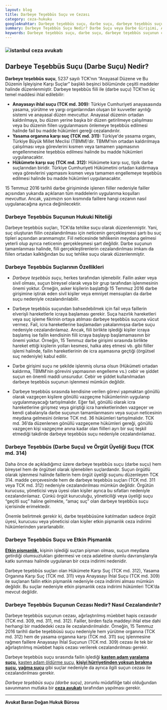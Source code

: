 ```yaml
---
layout: blog
title: Darbeye Teşebbüs Suçu ve Cezası
category: ceza-hukuku
googleAnahtar: Darbeye teşebbüs suçu, darbe suçu, darbeye teşebbüs suçunun cezası, darbeye teşebbüs suçu etkin pişmanlık,TBMM ve hükümete karşı suç, anayasayı ihlal, istanbul ceza avukatı
summary: Darbeye Teşebbüs Suçu Nedir? Darbe Suçu veya Darbe Girişimi, Anayasayı İhlal Suçu, Hükümete ve Yasama Organına (TBMM) Karşı Suç, Darbeye Teşebbüs Suçunun Cezası, Etkin Pişmanlık Ceza İndirimi ve Gönüllü Vazgeçme
keywords: Darbeye teşebbüs suçu, darbe suçu, darbeye teşebbüs suçunun cezası, darbeye teşebbüs suçu etkin pişmanlık,TBMM ve hükümete karşı suç, anayasayı ihlal, istanbul ceza avukatı
---
```


### ![istanbul ceza avukatı](https://camo.githubusercontent.com/f24abcba8f58bb01aef0b92787e06b188fde43a5/687474703a2f2f692e68697a6c69726573696d2e636f6d2f704244455a6e2e6a7067 "Ceza Avukatı")


## Darbeye Teşebbüs Suçu (Darbe Suçu) Nedir?

**Darbeye teşebbüs suçu**, 5237 sayılı TCK’nın “Anayasal Düzene ve Bu Düzenin İşleyişine Karşı Suçlar” başlıklı beşinci bölümünde çeşitli maddeler halinde düzenlenmiştir. Darbeye teşebbüs fiili ile (darbe suçu) TCK’nın üç temel maddesi ihlal edilebilir:

-	**Anayasayı ihlal suçu (TCK md. 309):** Türkiye Cumhuriyeti anayasasında yasama, yürütme ve yargı organlarından oluşan bir kuvvetler ayrılığı sistemi  ve anayasal düzen mevcuttur.  Anayasal düzenin ortadan kaldırılmaya, bu düzen yerine başka bir düzen getirilmeye çalışılması veya bu düzenin fiilen uygulanmasını önlemeye teşebbüs edilmesi halinde fail bu madde hükümleri gereği cezalandırılır. 
-	**Yasama organına karşı suç (TCK md. 311):**  Türkiye'de yasama organı, Türkiye Büyük Millet Meclisi (TBMM)’dir.  TBMM’nin ortadan kaldırılmaya çalışılması veya görevlerini kısmen veya tamamen yapmasının engellenmesine  teşebbüs edilmesi halinde bu madde hükümleri uygulanacaktır.
-	**Hükümete karşı suç (TCK md. 312):** Hükümete karşı suç, tipik darbe suçlarından biridir. Türkiye Cumhuriyeti Hükümetini ortadan kaldırmaya veya görevlerini yapmasını kısmen veya tamamen engellemeye teşebbüs edilmesi halinde bu madde hükümleri uygulanacaktır.

15 Temmuz  2016 tarihli darbe girişiminde işlenen fiiller nedeniyle failler açısından yukarıda açıklanan tüm maddelerin uygulanma koşulları mevcuttur. Ancak, yazımızın son kısmında faillere hangi cezanın nasıl uygulanacağına ayrıca değinilecektir.

### Darbeye Teşebbüs Suçunun Hukuki Niteliği

Darbeye teşebbüs suçları, TCK’da tehlike suçu olarak düzenlenmiştir. Yani, suç oluşturan fiilin cezalandırılması için neticenin gerçekleşmesi şartı bu suç tipleri açısından aranmamıştır.  Fiil neticesinde tehlikenin meydana gelmesi yeterli olup ayrıca neticenin gerçekleşmesi şart değildir. Darbe suçunun tamamlanması halinde, fiili gerçekleştirenlerin cezalandırılması imkanı da fiilen ortadan kalktığından bu suç tehlike suçu olarak düzenlenmiştir. 

### Darbeye Teşebbüs Suçlarının Özellikleri

* *Darbeye teşebbüs suçu*, herkes tarafından işlenebilir. Failin asker veya sivil olması, suçun bireysel olarak veya bir grup tarafından işlenmesinin önemi yoktur. Örneğin, asker kişilerin başlattığı 15 Temmuz 2016 darbe girişimine iştirak eden sivil kişiler veya emniyet mensupları da darbe suçu nedeniyle cezalandırılabilir.

* Darbeye teşebbüs suçundan bahsedebilmek için fail veya faillerin elverişli hareketlerle icraya başlaması gerekir. Suça hazırlık hareketleri  veya  suç işleme fikrinin ortaya atılması darbeye teşebbüs suçuna vücut vermez. Fail, icra hareketlerine başlamadan yakalanmışsa darbe suçu nedeniyle cezalandırılamaz. Ancak, fiili birlikte işlediği kişiler icraya başlamış ise failin kendisinin fiili icraya başlayıp başlamamasının bir önemi yoktur. Örneğin, 15 Temmuz darbe girişimi sırasında birlikte hareket ettiği kişilerin yolları kesmesi, halka ateş  etmesi  vb.  gibi fiiller işlemi halinde, failin hareketlerinin de icra aşamasına geçtiği (örgütsel suç nedeniyle) kabul edilir.

* Darbe girişimi suçu ne şekilde işlenmiş olursa olsun (Hükümeti ortadan kaldırma, TBMM’nin görevini yapmasının engelleme vs.) cebir ve şiddet suçun en önemli maddi unsurudur. Cebir ve şiddet kullanılmadan darbeye teşebbüs suçunun işlenmesi mümkün değildir. 

* Darbeye teşebbüs sırasında kendisine verilen görevi yapmaktan gönüllü olarak vazgeçen kişilere gönüllü vazgeçme hükümlerinin uygulanıp uygulanmayacağı tartışılmalıdır. Eğer fail, gönüllü olarak icra hareketlerine girişmez veya giriştiği icra hareketlerinden vazgeçer  ve kendi çabalarıyla darbe suçunun tamamlanmasını veya suçun neticesinin meydana gelmesini önlerse TCK md. 36 hükümleri  tartışılmalıdır. TCK md. 36’da düzenlenen gönüllü vazgeçeme hükümleri gereği, gönüllü vazgeçen kişi vazgeçme anına kadar olan fiilleri ayrı bir suç teşkil etmediği takdirde darbeye teşebbüs suçu nedeniyle cezalandırılamaz.

### Darbeye Teşebbüs (Darbe Suçu)  ve Örgüt Üyeliği Suçu (TCK md. 314)

Daha önce de açıkladığımız üzere darbeye teşebbüs suçu (darbe suçu) hem bireysel hem de örgütsel olarak işlenebilen suçlardandır.  Suçun örgütlü olarak işlenmesi halinde faillerin hem  örgüt üyeliği suçunu düzenleyen TCK 314. madde çerçevesinde hem de darbeye teşebbüs suçları (TCK md. 311 veya TCK md. 312) nedeniyle cezalandırılması mümkün değildir. Örgütün kurucusu, yöneticisi veya üyesi olan kişiler ayrıca bu sıfatları nedeniyle cezalandırılamaz. Çünkü örgüt kuruculuğu, yöneticiliği veya üyeliği suçu  “geçitli suç” haline gelmekte, “amaç suç”  olan darbeye teşebbüs suçu içerisinde erimektedir.

Önemle belirtmek gerekir ki, darbe teşebbüsüne katılmadan sadece örgüt üyesi, kurucusu veya yöneticisi olan kişiler etkin pişmanlık ceza indirimi hükümlerinden yararlanabilir.

### Darbeye Teşebbüs Suçu ve Etkin Pişmanlık

[**Etkin pişmanlık,**]( https://barandogan.av.tr/blog/ceza-hukuku/etkin-pismanlik-ceza-indirimi.html) kişinin işlediği suçtan pişman olması, suçun meydana getirdiği olumsuzlukları gidermesi ve ceza adaletine olumlu davranışlarıyla katkı sunması halinde uygulanan bir ceza indirimi nedenidir.

Darbeye teşebbüs suçları olan Hükümete Karşı Suç (TCK md. 312), Yasama Organına Karşı Suç (TCK md. 311) veya Anayasayı İhlal Suçu (TCK md. 309) ile suçlanan failin etkin pişmanlık nedeniyle ceza indirimi alması mümkün değildir. Bu suçlar nedeniyle etkin pişmanlık ceza indirimi hükümleri TCK’da mevcut değildir.

### Darbeye Teşebbüs Suçunun Cezası Nedir? Nasıl Cezalandırılır?

Darbeye teşebbüs suçunun cezası, ağırlaştırılmış müebbet hapis cezasıdır (TCK md. 309, md. 311, md. 312). Failler, birden fazla maddeyi ihlal etse dahi herhangi bir maddedeki ceza ile cezalandırılmalıdır. Örneğin, 15 Temmuz 2016 tarihli darbe teşebbüsü suçu nedeniyle hem yürütme organına (TCK md. 312) hem de yasama organına karşı (TCK md. 311) suç işlenmesine rağmen faillere Anayasayı İhlal Suçunun (TCK md. 309) cezası ile tek bir ağırlaştırılmış müebbet hapis cezası verilerek cezalandırılması gerekir. 

Darbeye teşebbüs suçu sırasında failin işlediği [**kasten adam yaralama suçu,**]( https://barandogan.av.tr/blog/ceza-hukuku/kasten-adam-yaralama-sucu-cezasi.html)  [kasten adam öldürme suçu,](https://barandogan.av.tr/blog/ceza-hukuku/kasten-adam-oldurme-sucu-cezasi.html)  [**kişiyi hürriyetinden yoksun bırakma suçu,**]( https://barandogan.av.tr/blog/ceza-hukuku/kisiyi-hurriyetinden-yoksun-kilma-sucu-cezasi.html)  [**yağma suçu**](https://barandogan.av.tr/blog/ceza-hukuku/yagma-sucu-gasp-sucu.html) gibi suçlar nedeniyle da ayrıca ilgili suçun cezası ile cezalandırılması gerekir.

*Darbeye teşebbüs suçu (darbe suçu)*, zorunlu müdafiliğe tabi olduğundan savunmanın mutlaka bir [**ceza avukatı**](https://barandogan.av.tr/blog/ceza-hukuku/ceza-avukatinin-islevi.html) tarafından yapılması gerekir.

______________________________________________________________________________________________________________________________________


**Avukat Baran Doğan Hukuk Bürosu**
